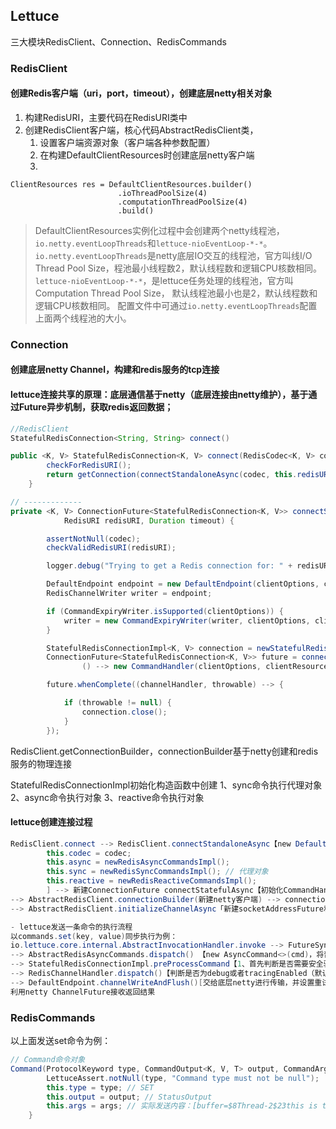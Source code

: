 ## Lettuce
三大模块RedisClient、Connection、RedisCommands

### RedisClient

#### 创建Redis客户端（uri，port，timeout），创建底层netty相关对象

1. 构建RedisURI，主要代码在RedisURI类中
2. 创建RedisClient客户端，核心代码AbstractRedisClient类，
    1. 设置客户端资源对象（客户端各种参数配置）
    2. 在构建DefaultClientResources时创建底层netty客户端
    3. 
```
ClientResources res = DefaultClientResources.builder()
                        .ioThreadPoolSize(4)
                        .computationThreadPoolSize(4)
                        .build()
```

> DefaultClientResources实例化过程中会创建两个netty线程池，`io.netty.eventLoopThreads`和`lettuce-nioEventLoop-*-*`。
> `io.netty.eventLoopThreads`是netty底层IO交互的线程池，官方叫线I/O Thread Pool Size，程池最小线程数2，默认线程数和逻辑CPU核数相同。
> `lettuce-nioEventLoop-*-*`，是lettuce任务处理的线程池，官方叫Computation Thread Pool Size，
> 默认线程池最小也是2，默认线程数和逻辑CPU核数相同。
> 配置文件中可通过`io.netty.eventLoopThreads`配置上面两个线程池的大小。

### Connection

#### 创建底层netty Channel，构建和redis服务的tcp连接
#### lettuce连接共享的原理：底层通信基于netty（底层连接由netty维护），基于通过Future异步机制，获取redis返回数据；

```java
//RedisClient
StatefulRedisConnection<String, String> connect()

public <K, V> StatefulRedisConnection<K, V> connect(RedisCodec<K, V> codec) {
        checkForRedisURI();
        return getConnection(connectStandaloneAsync(codec, this.redisURI, timeout));
    }

// -------------
private <K, V> ConnectionFuture<StatefulRedisConnection<K, V>> connectStandaloneAsync(RedisCodec<K, V> codec,
            RedisURI redisURI, Duration timeout) {

        assertNotNull(codec);
        checkValidRedisURI(redisURI);

        logger.debug("Trying to get a Redis connection for: " + redisURI);

        DefaultEndpoint endpoint = new DefaultEndpoint(clientOptions, clientResources);
        RedisChannelWriter writer = endpoint;

        if (CommandExpiryWriter.isSupported(clientOptions)) {
            writer = new CommandExpiryWriter(writer, clientOptions, clientResources);
        }

        StatefulRedisConnectionImpl<K, V> connection = newStatefulRedisConnection(writer, codec, timeout);
        ConnectionFuture<StatefulRedisConnection<K, V>> future = connectStatefulAsync(connection, codec, endpoint, redisURI,
                () --> new CommandHandler(clientOptions, clientResources, endpoint));

        future.whenComplete((channelHandler, throwable) --> {

            if (throwable != null) {
                connection.close();
            }
        });
```

RedisClient.getConnectionBuilder，connectionBuilder基于netty创建和redis服务的物理连接

StatefulRedisConnectionImpl初始化构造函数中创建 1、sync命令执行代理对象 2、async命令执行对象 3、reactive命令执行对象

#### lettuce创建连接过程

```java
RedisClient.connect --> RedisClient.connectStandaloneAsync【new DefaultEndpoint()[创建一个closeFuture，CompletableFuture对象] --> RedisClient.newStatefulRedisConnection[（StatefulRedisConnectionImpl继承RedisChannelHandler）RedisChannelHandler. --> 初始化四个组件
        this.codec = codec;
        this.async = newRedisAsyncCommandsImpl();
        this.sync = newRedisSyncCommandsImpl(); // 代理对象
        this.reactive = newRedisReactiveCommandsImpl();
        ] --> 新建ConnectionFuture connectStatefulAsync【初始化CommandHandler（继承于ChannelDuplexHandler，属于netty类） --> RedisClient.getConnectionBuilder构建新的ConnectionBuilder
--> AbstractRedisClient.connectionBuilder(新建netty客户端) --> connectionBuilder.connection将StatefulRedisConnectionImpl设置到ConnectionBuilder的connection属性
--> AbstractRedisClient.initializeChannelAsync「新建socketAddressFuture和channelReadyFuture，都是CompletableFuture类型 --> 返回新建的DefaultConnectionFuture」】】 --> AbstractRedisClient.getConnection

- lettuce发送一条命令的执行流程
以commands.set(key, value)同步执行为例：
io.lettuce.core.internal.AbstractInvocationHandler.invoke --> FutureSyncInvocationHandler.handleInvocation --> AbstractRedisAsyncCommands.set【返回RedisFuture类型对象】 --> RedisCommandBuilder.set【构建redis命令对象】
--> AbstractRedisAsyncCommands.dispatch() 【new AsyncCommand<>(cmd)，将普通Command对象封装成AsyncCommand对象】 --> StatefulRedisConnectionImpl.dispatch()
--> StatefulRedisConnectionImpl.preProcessCommand【1、首先判断是否需要安全验证 2、是否选择自定义库 3、是否只读模式 4、是否读写模式 5、是否DISCARD 6、是否为EXEC 7、是否为MULTI】
--> RedisChannelHandler.dispatch()【判断是否为debug或者tracingEnabled（默认false）】 --> DefaultEndpoint.write() --> DefaultEndpoint.writeToChannelAndFlush()
--> DefaultEndpoint.channelWriteAndFlush()[交给底层netty进行传输，并设置重试监听器] --> [netty部分]AbstractChannel.writeAndFlush
利用netty ChannelFuture接收返回结果
```


### RedisCommands

以上面发送set命令为例：
```java
// Command命令对象
Command(ProtocolKeyword type, CommandOutput<K, V, T> output, CommandArgs<K, V> args) {
        LettuceAssert.notNull(type, "Command type must not be null");
        this.type = type; // SET
        this.output = output; // StatusOutput
        this.args = args; // 实际发送内容：[buffer=$8Thread-2$23this is thread Thread-2]
    }
```
